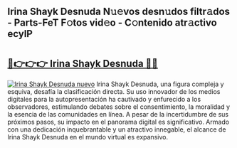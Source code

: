 ## Irina Shayk Desnuda N𝚞𝚎vos desn𝚞dos filtr𝚊dos - Parts-FeT F𝚘tos vid𝚎o - C𝚘ntenido atr𝚊ctivo ecylP

# <h2><a href="http://mb332g.tromn.icu/?c=Irina+Shayk+Desnuda">🔗👉👉👉 Irina Shayk Desnuda 🔗🔗</a></h2>

[![Irina Shayk Desnuda nuevo](https://i.imgur.com/pEAQMta.gif)](http://mb332g.tromn.icu/?c=Irina+Shayk+Desnuda)
Irina Shayk Desnuda, una figura compleja y esquiva, desafía la clasificación directa. Su uso innovador de los medios digitales para la autopresentación ha cautivado y enfurecido a los observadores, estimulando debates sobre el consentimiento, la moralidad y la esencia de las comunidades en línea. A pesar de la incertidumbre de sus próximos pasos, su impacto en el panorama digital es significativo. Armado con una dedicación inquebrantable y un atractivo innegable, el alcance de Irina Shayk Desnuda en el mundo virtual es expansivo.
